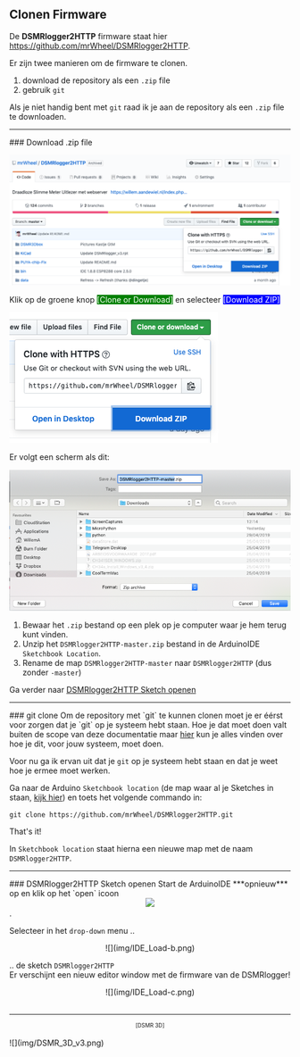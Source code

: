 ## Clonen Firmware
De **DSMRlogger2HTTP** firmware staat hier
<a href="https://github.com/mrWheel/DSMRlogger2HTTP" target="_blank">
https://github.com/mrWheel/DSMRlogger2HTTP</a>.

Er zijn twee manieren om de firmware te clonen.

1. download de repository als een `.zip` file
2. gebruik `git`

Als je niet handig bent met `git` raad ik je aan de repository als een `.zip` file te downloaden.

<hr>
### Download .zip file

![](img/GIT_Clone1.png)

Klik op de groene knop 
<span style="background: green; color: white;">[Clone or Download]</span>
en selecteer 
<span style="background: blue; color: white;">[Download ZIP]</span>

![](img/GIT_Clone2.png)

Er volgt een scherm als dit:

![](img/GIT_SaveZIP.png)

1. Bewaar het `.zip` bestand op een plek op je computer waar je hem terug kunt vinden.
2. Unzip het `DSMRlogger2HTTP-master.zip` bestand in de ArduinoIDE `Sketchbook Location`.
3. Rename de map `DSMRlogger2HTTP-master` naar `DSMRlogger2HTTP` (dus zonder `-master`)

Ga verder naar [DSMRlogger2HTTP Sketch openen](#dsmrlogger2http-sketch-openen)

<hr>
### git clone
Om de repository met `git` te kunnen clonen moet je er éérst voor zorgen dat je `git` 
op je systeem hebt staan. Hoe je dat moet doen valt buiten de scope van deze documentatie
maar
<a href="https://git-scm.com/book/nl/v1/Aan-de-slag-Git-installeren" target="_blank">
hier</a>
kun je alles vinden over hoe je dit, voor jouw systeem, moet doen.

Voor nu ga ik ervan uit dat je `git` op je systeem hebt staan en dat je weet hoe je
ermee moet werken.

Ga naar de Arduino `Sketchbook location` (de map waar al je Sketches in staan, 
[kijk hier](installatieESP8266core.md))
en toets het volgende commando in:
```
git clone https://github.com/mrWheel/DSMRlogger2HTTP.git
```
That's it!

In `Sketchbook location` staat hierna een nieuwe map met de naam `DSMRlogger2HTTP`. 

<hr>
### DSMRlogger2HTTP Sketch openen
Start de ArduinoIDE ***opnieuw*** op en klik op het `open` icoon 
<center><img src="../img/IDE_Load-a.png" width="500" /></center>.

Selecteer in het `drop-down` menu ..

<center>![](img/IDE_Load-b.png)</center>

.. de sketch `DSMRlogger2HTTP`<br>
Er verschijnt een nieuw editor window met de firmware van de DSMRlogger!

<center>![](img/IDE_Load-c.png)</center>

<br>

----
<center style="font-size: 70%">[DSMR 3D]</center><br>
![](img/DSMR_3D_v3.png)
